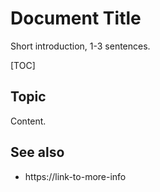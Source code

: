 # Document Title

Short introduction, 1-3 sentences.

[TOC]

## Topic

Content.

## See also

* https://link-to-more-info